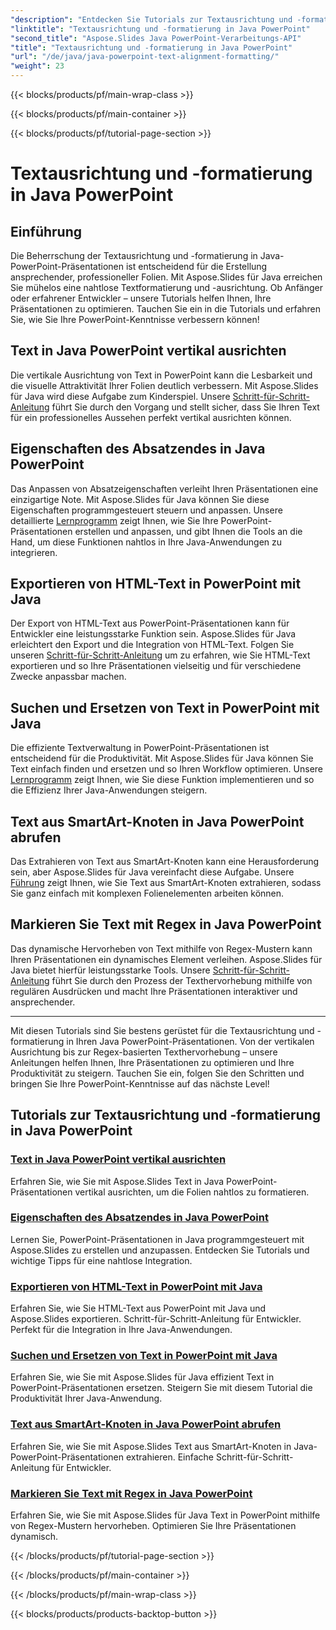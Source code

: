 ```yaml
---
"description": "Entdecken Sie Tutorials zur Textausrichtung und -formatierung in Java PowerPoint. Lernen Sie, Text mit Aspose.Slides für Java auszurichten, zu formatieren, zu exportieren und hervorzuheben."
"linktitle": "Textausrichtung und -formatierung in Java PowerPoint"
"second_title": "Aspose.Slides Java PowerPoint-Verarbeitungs-API"
"title": "Textausrichtung und -formatierung in Java PowerPoint"
"url": "/de/java/java-powerpoint-text-alignment-formatting/"
"weight": 23
---
```


{{< blocks/products/pf/main-wrap-class >}}

{{< blocks/products/pf/main-container >}}

{{< blocks/products/pf/tutorial-page-section >}}

# Textausrichtung und -formatierung in Java PowerPoint

## Einführung

Die Beherrschung der Textausrichtung und -formatierung in Java-PowerPoint-Präsentationen ist entscheidend für die Erstellung ansprechender, professioneller Folien. Mit Aspose.Slides für Java erreichen Sie mühelos eine nahtlose Textformatierung und -ausrichtung. Ob Anfänger oder erfahrener Entwickler – unsere Tutorials helfen Ihnen, Ihre Präsentationen zu optimieren. Tauchen Sie ein in die Tutorials und erfahren Sie, wie Sie Ihre PowerPoint-Kenntnisse verbessern können!

## Text in Java PowerPoint vertikal ausrichten
Die vertikale Ausrichtung von Text in PowerPoint kann die Lesbarkeit und die visuelle Attraktivität Ihrer Folien deutlich verbessern. Mit Aspose.Slides für Java wird diese Aufgabe zum Kinderspiel. Unsere [Schritt-für-Schritt-Anleitung](./vertically-align-text-java-powerpoint/) führt Sie durch den Vorgang und stellt sicher, dass Sie Ihren Text für ein professionelles Aussehen perfekt vertikal ausrichten können.

## Eigenschaften des Absatzendes in Java PowerPoint
Das Anpassen von Absatzeigenschaften verleiht Ihren Präsentationen eine einzigartige Note. Mit Aspose.Slides für Java können Sie diese Eigenschaften programmgesteuert steuern und anpassen. Unsere detaillierte [Lernprogramm](./end-paragraph-properties-java-powerpoint/) zeigt Ihnen, wie Sie Ihre PowerPoint-Präsentationen erstellen und anpassen, und gibt Ihnen die Tools an die Hand, um diese Funktionen nahtlos in Ihre Java-Anwendungen zu integrieren.

## Exportieren von HTML-Text in PowerPoint mit Java
Der Export von HTML-Text aus PowerPoint-Präsentationen kann für Entwickler eine leistungsstarke Funktion sein. Aspose.Slides für Java erleichtert den Export und die Integration von HTML-Text. Folgen Sie unseren [Schritt-für-Schritt-Anleitung](./export-html-text-powerpoint-java/) um zu erfahren, wie Sie HTML-Text exportieren und so Ihre Präsentationen vielseitig und für verschiedene Zwecke anpassbar machen.

## Suchen und Ersetzen von Text in PowerPoint mit Java
Die effiziente Textverwaltung in PowerPoint-Präsentationen ist entscheidend für die Produktivität. Mit Aspose.Slides für Java können Sie Text einfach finden und ersetzen und so Ihren Workflow optimieren. Unsere [Lernprogramm](./find-and-replace-text-powerpoint-java/) zeigt Ihnen, wie Sie diese Funktion implementieren und so die Effizienz Ihrer Java-Anwendungen steigern.

## Text aus SmartArt-Knoten in Java PowerPoint abrufen
Das Extrahieren von Text aus SmartArt-Knoten kann eine Herausforderung sein, aber Aspose.Slides für Java vereinfacht diese Aufgabe. Unsere [Führung](./get-text-from-smartart-node-java-powerpoint/) zeigt Ihnen, wie Sie Text aus SmartArt-Knoten extrahieren, sodass Sie ganz einfach mit komplexen Folienelementen arbeiten können.

## Markieren Sie Text mit Regex in Java PowerPoint
Das dynamische Hervorheben von Text mithilfe von Regex-Mustern kann Ihren Präsentationen ein dynamisches Element verleihen. Aspose.Slides für Java bietet hierfür leistungsstarke Tools. Unsere [Schritt-für-Schritt-Anleitung](./highlight-text-using-regex-java-powerpoint/) führt Sie durch den Prozess der Texthervorhebung mithilfe von regulären Ausdrücken und macht Ihre Präsentationen interaktiver und ansprechender.

---

Mit diesen Tutorials sind Sie bestens gerüstet für die Textausrichtung und -formatierung in Ihren Java PowerPoint-Präsentationen. Von der vertikalen Ausrichtung bis zur Regex-basierten Texthervorhebung – unsere Anleitungen helfen Ihnen, Ihre Präsentationen zu optimieren und Ihre Produktivität zu steigern. Tauchen Sie ein, folgen Sie den Schritten und bringen Sie Ihre PowerPoint-Kenntnisse auf das nächste Level!
## Tutorials zur Textausrichtung und -formatierung in Java PowerPoint
### [Text in Java PowerPoint vertikal ausrichten](./vertically-align-text-java-powerpoint/)
Erfahren Sie, wie Sie mit Aspose.Slides Text in Java PowerPoint-Präsentationen vertikal ausrichten, um die Folien nahtlos zu formatieren.
### [Eigenschaften des Absatzendes in Java PowerPoint](./end-paragraph-properties-java-powerpoint/)
Lernen Sie, PowerPoint-Präsentationen in Java programmgesteuert mit Aspose.Slides zu erstellen und anzupassen. Entdecken Sie Tutorials und wichtige Tipps für eine nahtlose Integration.
### [Exportieren von HTML-Text in PowerPoint mit Java](./export-html-text-powerpoint-java/)
Erfahren Sie, wie Sie HTML-Text aus PowerPoint mit Java und Aspose.Slides exportieren. Schritt-für-Schritt-Anleitung für Entwickler. Perfekt für die Integration in Ihre Java-Anwendungen.
### [Suchen und Ersetzen von Text in PowerPoint mit Java](./find-and-replace-text-powerpoint-java/)
Erfahren Sie, wie Sie mit Aspose.Slides für Java effizient Text in PowerPoint-Präsentationen ersetzen. Steigern Sie mit diesem Tutorial die Produktivität Ihrer Java-Anwendung.
### [Text aus SmartArt-Knoten in Java PowerPoint abrufen](./get-text-from-smartart-node-java-powerpoint/)
Erfahren Sie, wie Sie mit Aspose.Slides Text aus SmartArt-Knoten in Java-PowerPoint-Präsentationen extrahieren. Einfache Schritt-für-Schritt-Anleitung für Entwickler.
### [Markieren Sie Text mit Regex in Java PowerPoint](./highlight-text-using-regex-java-powerpoint/)
Erfahren Sie, wie Sie mit Aspose.Slides für Java Text in PowerPoint mithilfe von Regex-Mustern hervorheben. Optimieren Sie Ihre Präsentationen dynamisch.

{{< /blocks/products/pf/tutorial-page-section >}}

{{< /blocks/products/pf/main-container >}}

{{< /blocks/products/pf/main-wrap-class >}}

{{< blocks/products/products-backtop-button >}}